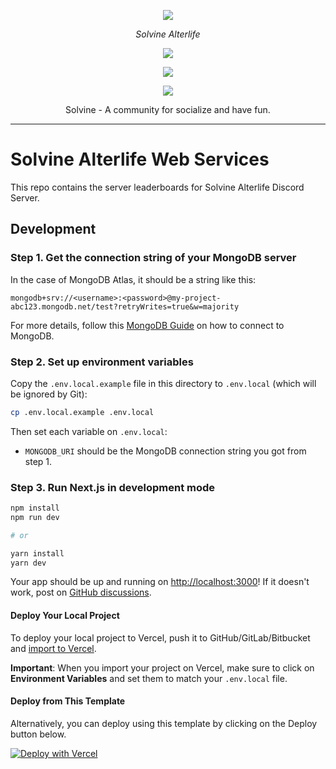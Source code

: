 <p align="center">
  <a aria-label="solvine logo" href="https://sol-vine.com">
    <img src="https://cdn.discordapp.com/attachments/1084453787802021909/1084454760532414524/solvine_alterlife_samp__1_-removebg-preview.png"/>
  </a>
</p>

<p align="center">
  <em>Solvine Alterlife</em>
</p>

<p align="center">
  <a href="https://sol-vine.com">
    <img src="https://img.shields.io/discord/1034440353287241779?label=Discord&color=5865F2" />
  </a>
  <br />
</p>

<p align="center">
  <a href="https://github.com/Solvine-Alterlife/web/actions/workflows/production.yml">
    <img src="https://github.com/Solvine-Alterlife/web/actions/workflows/production.yml/badge.svg" />
  </a>
  <br />
</p>

<p align="center">
  <a href="https://github.com/Solvine-Alterlife/web/actions/workflows/preview.yml">
    <img src="https://github.com/Solvine-Alterlife/web/actions/workflows/preview.yml/badge.svg" />
  </a>
  <br />
</p>

<p align="center">
  Solvine - A community for socialize and have fun.
</p>

<hr>

# Solvine Alterlife Web Services

This repo contains the server leaderboards for Solvine Alterlife Discord Server.

## Development

### Step 1. Get the connection string of your MongoDB server

In the case of MongoDB Atlas, it should be a string like this:

```
mongodb+srv://<username>:<password>@my-project-abc123.mongodb.net/test?retryWrites=true&w=majority
```

For more details, follow this [MongoDB Guide](https://docs.mongodb.com/guides/server/drivers/) on how to connect to MongoDB.

### Step 2. Set up environment variables

Copy the `.env.local.example` file in this directory to `.env.local` (which will be ignored by Git):

```bash
cp .env.local.example .env.local
```

Then set each variable on `.env.local`:

- `MONGODB_URI` should be the MongoDB connection string you got from step 1.

### Step 3. Run Next.js in development mode

```bash
npm install
npm run dev

# or

yarn install
yarn dev
```

Your app should be up and running on [http://localhost:3000](http://localhost:3000)! If it doesn't work, post on [GitHub discussions](https://github.com/vercel/next.js/discussions).

#### Deploy Your Local Project

To deploy your local project to Vercel, push it to GitHub/GitLab/Bitbucket and [import to Vercel](https://vercel.com/import/git?utm_source=github&utm_medium=readme).

**Important**: When you import your project on Vercel, make sure to click on **Environment Variables** and set them to match your `.env.local` file.

#### Deploy from This Template

Alternatively, you can deploy using this template by clicking on the Deploy button below.

[![Deploy with Vercel](https://vercel.com/button)](https://vercel.com/new/git/external?repository-url=https://github.com/Solvine-Alterlife/web/tree/master&project-name=discord-leaderboard&repository-name=discord-leaderboard&env=MONGODB_URI&envDescription=Required%20to%20connect%20the%20app%20with%20MongoDB&envLink=https://github.com/Solvine-Alterlife/web/tree/master%23step-2-set-up-environment-variables)